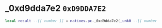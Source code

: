 # _0xd9dda7e2 `0xD9DDA7E2`

```lua
local result --[[ number ]] = natives.pc._0xd9dda7e2(_unk0 --[[ number ]])
```